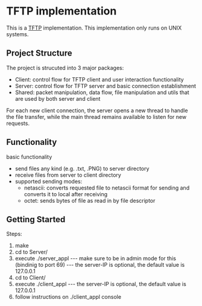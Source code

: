 # TFTP implementation

This is a [TFTP](https://www.rfc-editor.org/rfc/rfc1350) implementation.
This implementation only runs on UNIX systems.

## Project Structure
The project is strucuted into 3 major packages:
- Client: control flow for TFTP client and user interaction functionality
- Server: control flow for TFTP server and basic connection establishment
- Shared: packet manipulation, data flow, file manipulation and utils that are used by both server
    and client

For each new client connection, the server opens a new thread to handle the file transfer, while
the main thread remains available to listen for new requests.

## Functionality

basic functionality
- send files any kind (e.g. .txt, .PNG) to server directory
- receive files from server to client directory
- supported sending modes:
    - netascii: converts requested file to netascii format for sending and converts it to local
                after receiving
    - octet: sends bytes of file as read in by file descriptor

## Getting Started

Steps:
1. make
2. cd to Server/
3. execute ./server\_appl <server-ip>
    --- make sure to be in admin mode for this (bindinig to port 69)
    --- the server-IP is optional, the default value is 127.0.0.1
4. cd to Client/
5. execute ./client\_appl <server-ip>
    --- the server-IP is optional, the default value is 127.0.0.1
6. follow instructions on ./client\_appl console
